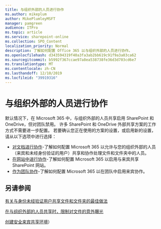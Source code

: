 ```yaml
---
title: 与组织外部的人员进行协作
ms.author: mikeplum
author: MikePlumleyMSFT
manager: pamgreen
audience: ITPro
ms.topic: article
ms.service: sharepoint-online
ms.collection: SPO_Content
localization_priority: Normal
description: 了解如何配置 Office 365 以与组织外部的人员进行协作。
ms.openlocfilehash: d343594319f40a3fa3ab2bb619c91f9a3a03ca62
ms.sourcegitcommit: b5992f367ccae97a8ea538738fe36d3d703cd6e7
ms.translationtype: MT
ms.contentlocale: zh-CN
ms.lasthandoff: 12/10/2019
ms.locfileid: "39919316"
---
```

# <a name="collaborating-with-people-outside-your-organization"></a>与组织外部的人员进行协作

默认情况下，在 Microsoft 365 中，与组织外部的人员共享启用 SharePoint 和 OneDrive，但对团队禁用。 许多 SharePoint 和 OneDrive 外部共享方案的工作方式不需要进一步配置。 若要确认您正在使用的方案的设置，或启用新的设置，请从以下选项中进行选择：

- [对文档进行协作](collaborate-on-documents.md)-了解如何配置 Microsoft 365 以允许与您的组织外部的人员（来宾和未经身份验证的用户）共享和协作处理文件和文件夹中的人员。
- [在网站中进行协作](collaborate-in-a-site.md)-了解如何配置 Microsoft 365 以启用与来宾共享 SharePoint 网站。
- [作为团队协作](collaborate-as-a-team.md)-了解如何配置 Microsoft 365 以在团队中启用来宾协作。

## <a name="see-also"></a>另请参阅

[有关与身份未经验证用户共享文件和文件夹的最佳做法](best-practices-anonymous-sharing.md)

[在与组织外部的人员共享时，限制对文件的意外曝光](sharing-limit-accidental-exposure.md)

[创建安全来宾共享环境](create-a-secure-guest-sharing-environment.md)）
